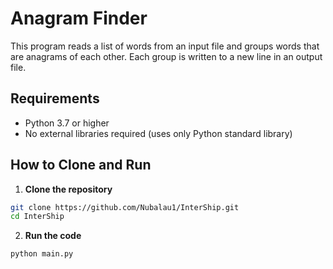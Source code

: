 # Anagram Finder

This program reads a list of words from an input file and groups words that are anagrams of each other. Each group is written to a new line in an output file.

## Requirements

- Python 3.7 or higher
- No external libraries required (uses only Python standard library)

## How to Clone and Run

1. **Clone the repository**

```bash
git clone https://github.com/Nubalau1/InterShip.git
cd InterShip
```

2. **Run the code**
```bash
python main.py
```